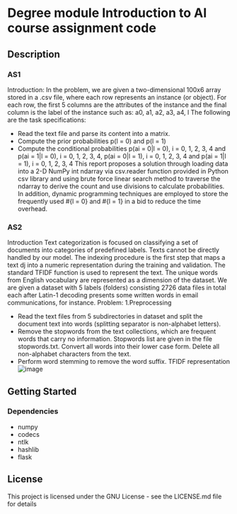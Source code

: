 # Degree module Introduction to AI course assignment code

## Description

### AS1
Introduction:
In the problem, we are given a two-dimensional 100x6 array stored in a .csv 
file, where each row represents an instance (or object). For each row, the 
first 5 columns are the attributes of the instance and the final column is the 
label of the instance such as:
a0, a1, a2, a3, a4, l
The following are the task specifications:
* Read the text file and parse its content into a matrix.
* Compute the prior probabilities p(l = 0) and p(l = 1)
* Compute the conditional probabilities p(ai = 0|l = 0), i = 0, 1, 2, 3, 4 
and p(ai = 1|l = 0), i = 0, 1, 2, 3, 4, p(ai = 0|l = 1), i = 0, 1, 2, 3, 4 and 
p(ai = 1|l = 1), i = 0, 1, 2, 3, 4
This report proposes a solution through loading data into a 2-D NumPy int 
ndarray via csv.reader function provided in Python csv library and using 
brute force linear search method to traverse the ndarray to derive the 
count and use divisions to calculate probabilities. In addition, dynamic 
programming techniques are employed to store the frequently used #{l = 0} 
and #{l = 1} in a bid to reduce the time overhead.

### AS2
Introduction
Text categorization is focused on classifying a set of documents into categories of 
predefined labels. Texts cannot be directly handled by our model. The indexing 
procedure is the first step that maps a text dj into a numeric representation during the 
training and validation. The standard TFIDF function is used to represent the text. The 
unique words from English vocabulary are represented as a dimension of the dataset.
We are given a dataset with 5 labels (folders) consisting 2726 data files in total each after 
Latin-1 decoding presents some written words in email communications, for instance.
Problem:
1.Preprocessing
* Read the text files from 5 subdirectories in dataset and split the document text 
into words (splitting separator is non-alphabet letters).
* Remove the stopwords from the text collections, which are frequent words that 
carry no information. Stopwords list are given in the file stopwords.txt. Convert all 
words into their lower case form. Delete all non-alphabet characters from the text.
* Perform word stemming to remove the word suffix.
TFIDF representation 
![image](https://user-images.githubusercontent.com/53264047/193474428-f04dcf3f-a7e8-4ccc-9784-337ce4aa0b14.png)

## Getting Started

### Dependencies

* numpy
* codecs
* ntlk
* hashlib
* flask

## License

This project is licensed under the GNU License - see the LICENSE.md file for details
